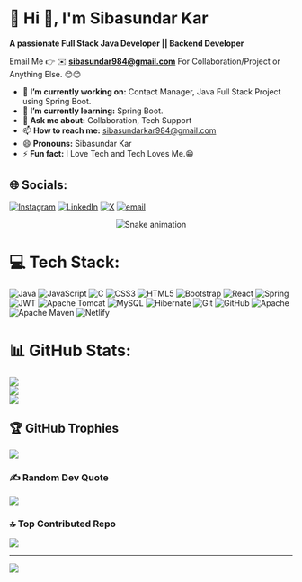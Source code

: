 # 💫 Hi 👋, I'm Sibasundar Kar
**A passionate Full Stack Java Developer || Backend Developer**

Email Me 👉 ✉️ **sibasundar984@gmail.com** For Collaboration/Project or Anything Else. 😊😊

- 🔭 **I’m currently working on:** Contact Manager, Java Full Stack Project using Spring Boot.
- 🌱 **I’m currently learning:** Spring Boot.
- 💬 **Ask me about:** Collaboration, Tech Support
- 📫 **How to reach me:** sibasundarkar984@gmail.com
- 😄 **Pronouns:** Sibasundar Kar
- ⚡ **Fun fact:** I Love Tech and Tech Loves Me.😁
## 🌐 Socials:
[![Instagram](https://img.shields.io/badge/Instagram-%23E4405F.svg?logo=Instagram&logoColor=white)](https://instagram.com/s_h_i_v_419) [![LinkedIn](https://img.shields.io/badge/LinkedIn-%230077B5.svg?logo=linkedin&logoColor=white)](https://linkedin.com/in/sibasundar-kar-703115335/) [![X](https://img.shields.io/badge/X-black.svg?logo=X&logoColor=white)](https://x.com/Sibasundar419) [![email](https://img.shields.io/badge/Email-D14836?logo=gmail&logoColor=white)](mailto:sibasundarkar984@gmail.com) 

<!-- Snake Game Repo View -->

<div align="center">
  <img src="https://profile-readme-generator.com/assets/snake.svg" alt="Snake animation" />
</div>


# 💻 Tech Stack:
![Java](https://img.shields.io/badge/java-%23ED8B00.svg?style=flat-square&logo=openjdk&logoColor=white) ![JavaScript](https://img.shields.io/badge/javascript-%23323330.svg?style=flat-square&logo=javascript&logoColor=%23F7DF1E) ![C](https://img.shields.io/badge/c-%2300599C.svg?style=flat-square&logo=c&logoColor=white) ![CSS3](https://img.shields.io/badge/css3-%231572B6.svg?style=flat-square&logo=css3&logoColor=white) ![HTML5](https://img.shields.io/badge/html5-%23E34F26.svg?style=flat-square&logo=html5&logoColor=white) ![Bootstrap](https://img.shields.io/badge/bootstrap-%238511FA.svg?style=flat-square&logo=bootstrap&logoColor=white) ![React](https://img.shields.io/badge/react-%2320232a.svg?style=flat-square&logo=react&logoColor=%2361DAFB) ![Spring](https://img.shields.io/badge/spring-%236DB33F.svg?style=flat-square&logo=spring&logoColor=white) ![JWT](https://img.shields.io/badge/JWT-black?style=flat-square&logo=JSON%20web%20tokens) ![Apache Tomcat](https://img.shields.io/badge/apache%20tomcat-%23F8DC75.svg?style=flat-square&logo=apache-tomcat&logoColor=black) ![MySQL](https://img.shields.io/badge/mysql-4479A1.svg?style=flat-square&logo=mysql&logoColor=white) ![Hibernate](https://img.shields.io/badge/Hibernate-59666C?style=flat-square&logo=Hibernate&logoColor=white) ![Git](https://img.shields.io/badge/git-%23F05033.svg?style=flat-square&logo=git&logoColor=white) ![GitHub](https://img.shields.io/badge/github-%23121011.svg?style=flat-square&logo=github&logoColor=white) ![Apache](https://img.shields.io/badge/apache-%23D42029.svg?style=flat-square&logo=apache&logoColor=white) ![Apache Maven](https://img.shields.io/badge/Apache%20Maven-C71A36?style=flat-square&logo=Apache%20Maven&logoColor=white) ![Netlify](https://img.shields.io/badge/netlify-%23000000.svg?style=flat-square&logo=netlify&logoColor=#00C7B7)
# 📊 GitHub Stats:
![](https://github-readme-stats.vercel.app/api?username=Shib-419&theme=shadow_blue&hide_border=false&include_all_commits=true&count_private=false)<br/>
![](https://nirzak-streak-stats.vercel.app/?user=Shib-419&theme=shadow_blue&hide_border=false)<br/>
![](https://github-readme-stats.vercel.app/api/top-langs/?username=Shib-419&theme=shadow_blue&hide_border=false&include_all_commits=true&count_private=false&layout=compact)

## 🏆 GitHub Trophies
![](https://github-profile-trophy.vercel.app/?username=Shib-419&theme=radical&no-frame=false&no-bg=true&margin-w=4)

### ✍️ Random Dev Quote
![](https://quotes-github-readme.vercel.app/api?type=horizontal&theme=radical)

### 🔝 Top Contributed Repo
![](https://github-contributor-stats.vercel.app/api?username=Shib-419&limit=5&theme=dark&combine_all_yearly_contributions=true)

---
[![](https://visitcount.itsvg.in/api?id=Shib-419&icon=0&color=0)](https://visitcount.itsvg.in)

<!-- Proudly created with GPRM ( https://gprm.itsvg.in ) -->
